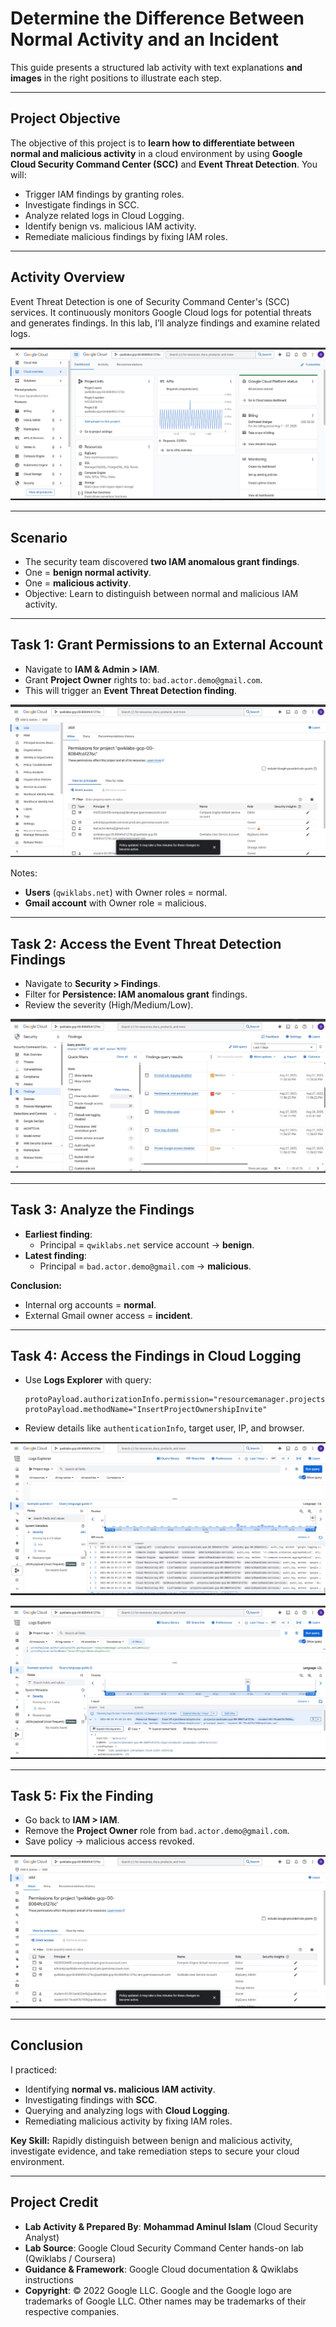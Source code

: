 # Determine the Difference Between Normal Activity and an Incident

This guide presents a structured lab activity with text explanations **and images** in the right positions to illustrate each step. 

---

## Project Objective
The objective of this project is to **learn how to differentiate between normal and malicious activity** in a cloud environment by using **Google Cloud Security Command Center (SCC)** and **Event Threat Detection**. You will:
- Trigger IAM findings by granting roles.
- Investigate findings in SCC.
- Analyze related logs in Cloud Logging.
- Identify benign vs. malicious IAM activity.
- Remediate malicious findings by fixing IAM roles.

---

## Activity Overview
Event Threat Detection is one of Security Command Center's (SCC) services. It continuously monitors Google Cloud logs for potential threats and generates findings. In this lab, I’ll analyze findings and examine related logs.

![Cloud Overview](https://github.com/aminbiography/Google-Cloud-Cybersecurity-Professional-Certificate/blob/main/bar-graph-chart-image/Determine%20the%20difference%20between%20normal%20activity%20and%20an%20incident-01.jpg)

---

## Scenario
- The security team discovered **two IAM anomalous grant findings**.
- One = **benign normal activity**.
- One = **malicious activity**.
- Objective: Learn to distinguish between normal and malicious IAM activity.

---

## Task 1: Grant Permissions to an External Account
- Navigate to **IAM & Admin > IAM**.
- Grant **Project Owner** rights to: `bad.actor.demo@gmail.com`.
- This will trigger an **Event Threat Detection finding**.

![IAM Permissions with external user](https://github.com/aminbiography/Google-Cloud-Cybersecurity-Professional-Certificate/blob/main/bar-graph-chart-image/Determine%20the%20difference%20between%20normal%20activity%20and%20an%20incident-02.jpg)

Notes:
- **Users** (`qwiklabs.net`) with Owner roles = normal.
- **Gmail account** with Owner role = malicious.

---

## Task 2: Access the Event Threat Detection Findings
- Navigate to **Security > Findings**.
- Filter for **Persistence: IAM anomalous grant** findings.
- Review the severity (High/Medium/Low).

![SCC Findings](https://github.com/aminbiography/Google-Cloud-Cybersecurity-Professional-Certificate/blob/main/bar-graph-chart-image/Determine%20the%20difference%20between%20normal%20activity%20and%20an%20incident-03.jpg)

---

## Task 3: Analyze the Findings
- **Earliest finding**:
  - Principal = `qwiklabs.net` service account → **benign**.
- **Latest finding**:
  - Principal = `bad.actor.demo@gmail.com` → **malicious**.

**Conclusion:**
- Internal org accounts = **normal**.
- External Gmail owner access = **incident**.

---

## Task 4: Access the Findings in Cloud Logging
- Use **Logs Explorer** with query:
  ```
  protoPayload.authorizationInfo.permission="resourcemanager.projects.setIamPolicy"
  protoPayload.methodName="InsertProjectOwnershipInvite"
  ```
- Review details like `authenticationInfo`, target user, IP, and browser.

![Logs Explorer general view](https://github.com/aminbiography/Google-Cloud-Cybersecurity-Professional-Certificate/blob/main/bar-graph-chart-image/Determine%20the%20difference%20between%20normal%20activity%20and%20an%20incident-04.jpg)

![Logs Explorer anomalous request](https://github.com/aminbiography/Google-Cloud-Cybersecurity-Professional-Certificate/blob/main/bar-graph-chart-image/Determine%20the%20difference%20between%20normal%20activity%20and%20an%20incident-05.jpg)

---

## Task 5: Fix the Finding
- Go back to **IAM > IAM**.
- Remove the **Project Owner** role from `bad.actor.demo@gmail.com`.
- Save policy → malicious access revoked.

![Remove malicious principal](https://github.com/aminbiography/Google-Cloud-Cybersecurity-Professional-Certificate/blob/main/bar-graph-chart-image/Determine%20the%20difference%20between%20normal%20activity%20and%20an%20incident-06.jpg)

---

## Conclusion
I practiced:
- Identifying **normal vs. malicious IAM activity**.
- Investigating findings with **SCC**.
- Querying and analyzing logs with **Cloud Logging**.
- Remediating malicious activity by fixing IAM roles.

**Key Skill:** Rapidly distinguish between benign and malicious activity, investigate evidence, and take remediation steps to secure your cloud environment.

---

## Project Credit
- **Lab Activity & Prepared By**: **Mohammad Aminul Islam** (Cloud Security Analyst)  
- **Lab Source**: Google Cloud Security Command Center hands-on lab (Qwiklabs / Coursera)  
- **Guidance & Framework**: Google Cloud documentation & Qwiklabs instructions  
- **Copyright**: © 2022 Google LLC. Google and the Google logo are trademarks of Google LLC. Other names may be trademarks of their respective companies.  

